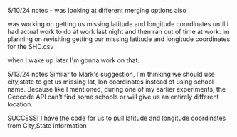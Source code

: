 5/10/24 notes - was looking at different merging options also

was working on getting us missing latitude and longitude coordinates until i had actual work to do at work last night and then ran out of time at work. im planning on revisiting getting our missing latitude and longitude coordinates for the SHD.csv 

when I wake up later I'm gonna work on that.

5/13/24 notes
Similar to Mark's suggestion, I'm thinking we should use city,state to get us missing lat, lon coordinates instead of using school name. Because like I mentioned, during one of my earlier experiments, the Geocode API can't find some schools or will give us an entirely different location.

SUCCESS! I have the code for us to pull latitude and longitude coordinates from City,State information
